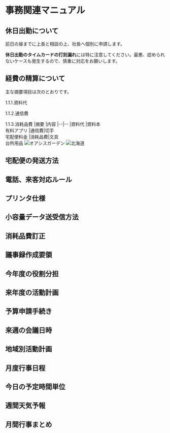# 事務関連マニュアル
## 休日出勤について
前日の昼までに上長と相談の上、社長へ個別に申請します。

**休日出勤のタイムカードの打刻漏れ**には特に注意してください。最悪、認められ
ないケースも発生するので、慎重に対応をお願いします。
## 経費の精算について
主な摘要項目は次のとおりです。

1.1.1.資料代

1.1.2.通信費

1.1.3.消耗品費
|摘要 |内容
|--|--
|資料代 |資料本<br>有料アプリ
|通信費|切手<br>宅配便料金
|消耗品費|文具<br>台所用品
![オアシスガーデン](img/20190220.jpg)
![北海道](img/hokkaidoOasysGarden.jpg)

## 宅配便の発送方法
## 電話、来客対応ルール
## プリンタ仕様
## 小容量データ送受信方法
## 消耗品費訂正
## 議事録作成要領
## 今年度の役割分担
## 来年度の活動計画
## 予算申請手続き
## 来週の会議日時
## 地域別活動計画
## 月度行事日程
## 今日の予定時間単位
## 週間天気予報
## 月間行事まとめ





